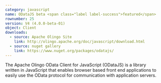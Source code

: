 ```yaml
---
category: javascript
name: ODataJS beta <span class="label label-success">featured</span> 
rownumber: 25
version: V4 (4.0.0-beta-01)
object: Client
downloads:
  - source: Apache Olingo Site
    link: http://olingo.apache.org/doc/javascript/download.html
  - source: nuget gallery
    link: https://www.nuget.org/packages/odatajs/
---
```

The Apache Olingo OData Client for JavaScript (ODataJS) is a library written in JavaScript that enables browser based front end applications to easily use the OData protocol for communication with application servers.
